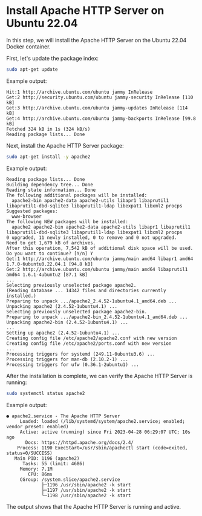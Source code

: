 # Install Apache HTTP Server on Ubuntu 22.04

In this step, we will install the Apache HTTP Server on the Ubuntu 22.04 Docker container.

First, let's update the package index:

```bash
sudo apt-get update
```

Example output:

```
Hit:1 http://archive.ubuntu.com/ubuntu jammy InRelease
Get:2 http://security.ubuntu.com/ubuntu jammy-security InRelease [110 kB]
Get:3 http://archive.ubuntu.com/ubuntu jammy-updates InRelease [114 kB]
Get:4 http://archive.ubuntu.com/ubuntu jammy-backports InRelease [99.8 kB]
Fetched 324 kB in 1s (324 kB/s)
Reading package lists... Done
```

Next, install the Apache HTTP Server package:

```bash
sudo apt-get install -y apache2
```

Example output:

```
Reading package lists... Done
Building dependency tree... Done
Reading state information... Done
The following additional packages will be installed:
  apache2-bin apache2-data apache2-utils libapr1 libaprutil1 libaprutil1-dbd-sqlite3 libaprutil1-ldap libexpat1 libxml2 procps
Suggested packages:
  www-browser
The following NEW packages will be installed:
  apache2 apache2-bin apache2-data apache2-utils libapr1 libaprutil1 libaprutil1-dbd-sqlite3 libaprutil1-ldap libexpat1 libxml2 procps
0 upgraded, 11 newly installed, 0 to remove and 0 not upgraded.
Need to get 1,679 kB of archives.
After this operation, 7,542 kB of additional disk space will be used.
Do you want to continue? [Y/n] Y
Get:1 http://archive.ubuntu.com/ubuntu jammy/main amd64 libapr1 amd64 1.7.0-6ubuntu0.22.04.1 [94.8 kB]
Get:2 http://archive.ubuntu.com/ubuntu jammy/main amd64 libaprutil1 amd64 1.6.1-4ubuntu2 [87.1 kB]
...
Selecting previously unselected package apache2.
(Reading database ... 14342 files and directories currently installed.)
Preparing to unpack .../apache2_2.4.52-1ubuntu4.1_amd64.deb ...
Unpacking apache2 (2.4.52-1ubuntu4.1) ...
Selecting previously unselected package apache2-bin.
Preparing to unpack .../apache2-bin_2.4.52-1ubuntu4.1_amd64.deb ...
Unpacking apache2-bin (2.4.52-1ubuntu4.1) ...
...
Setting up apache2 (2.4.52-1ubuntu4.1) ...
Creating config file /etc/apache2/apache2.conf with new version
Creating config file /etc/apache2/ports.conf with new version
...
Processing triggers for systemd (249.11-0ubuntu3.6) ...
Processing triggers for man-db (2.10.2-1) ...
Processing triggers for ufw (0.36.1-2ubuntu1) ...
```

After the installation is complete, we can verify the Apache HTTP Server is running:

```bash
sudo systemctl status apache2
```

Example output:

```
● apache2.service - The Apache HTTP Server
     Loaded: loaded (/lib/systemd/system/apache2.service; enabled; vendor preset: enabled)
     Active: active (running) since Fri 2023-04-28 06:29:07 UTC; 10s ago
       Docs: https://httpd.apache.org/docs/2.4/
    Process: 1190 ExecStart=/usr/sbin/apachectl start (code=exited, status=0/SUCCESS)
   Main PID: 1196 (apache2)
      Tasks: 55 (limit: 4686)
     Memory: 7.1M
        CPU: 86ms
     CGroup: /system.slice/apache2.service
             ├─1196 /usr/sbin/apache2 -k start
             ├─1197 /usr/sbin/apache2 -k start
             └─1198 /usr/sbin/apache2 -k start
```

The output shows that the Apache HTTP Server is running and active.
